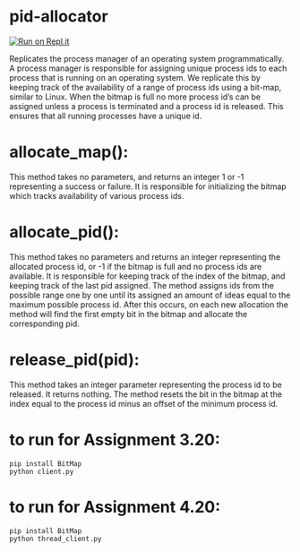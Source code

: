 # pid-allocator
[![Run on Repl.it](https://repl.it/badge/github/PetrMitsel/pid-allocator)](https://repl.it/github/PetrMitsel/pid-allocator)

Replicates the process manager of an operating system programmatically. A process manager is responsible for assigning unique process ids to each process that is running on an operating system. We replicate this by keeping track of the availability of a range of process ids using a bit-map, similar to Linux. When the bitmap is full no more process id’s can be assigned unless a process is terminated and a process id is released. This ensures that all running processes have a unique id. 
#	allocate_map(): 
This method takes no parameters, and returns an integer 1 or -1 representing a success or failure. It is responsible for initializing the bitmap which tracks availability of various process ids.
#	allocate_pid(): 
This method takes no parameters and returns an integer representing the allocated process id, or -1 if the bitmap is full and no process ids are available. It is responsible for keeping track of the index of the bitmap, and keeping track of the last pid assigned. The method assigns ids from the possible range one by one until its assigned an amount of ideas equal to the maximum possible process id. After this occurs, on each new allocation the method will find the first empty bit in the bitmap and allocate the corresponding pid. 
#	release_pid(pid): 
This method takes an integer parameter representing the process id to be released. It returns nothing. The method resets the bit in the bitmap at the index equal to the process id minus an offset of the minimum process id. 

# to run for Assignment 3.20:
    pip install BitMap
    python client.py

# to run for Assignment 4.20:
    pip install BitMap
    python thread_client.py
